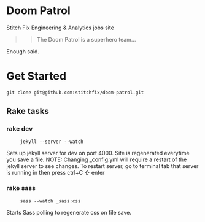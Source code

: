 # Doom Patrol
Stitch Fix Engineering & Analytics jobs site

>> The Doom Patrol is a superhero team...

Enough said.

# Get Started
    git clone git@github.com:stitchfix/doom-patrol.git 

## Rake tasks

### rake dev
```
     jekyll --server --watch
```

Sets up jekyll server for dev on port 4000. Site is regenerated everytime you save a file. 
NOTE: Changing _config.yml will require a restart of the jekyll server to see changes.
To restart server, go to terminal tab that server is running in then press
    ctrl+C ⇧  enter

### rake sass
```
     sass --watch _sass:css 
```

Starts Sass polling to regenerate css on file save. 
